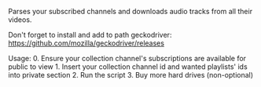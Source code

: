 Parses your subscribed channels and downloads audio tracks from all their videos.

Don't forget to install and add to path geckodriver:
https://github.com/mozilla/geckodriver/releases

Usage:
    0. Ensure your collection channel's subscriptions are available for public to view
    1. Insert your collection channel id and wanted playlists' ids into private section
    2. Run the script
    3. Buy more hard drives (non-optional)
